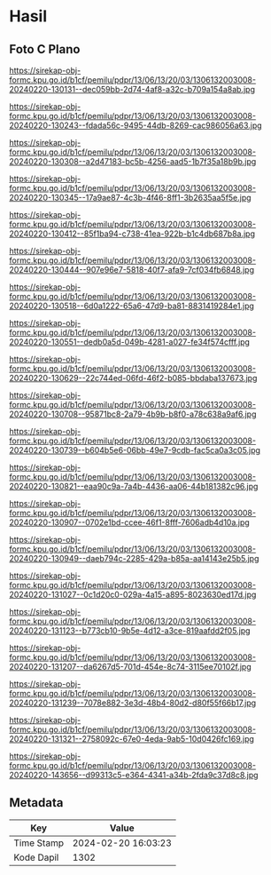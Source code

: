 # Hasil

## Foto C Plano

https://sirekap-obj-formc.kpu.go.id/b1cf/pemilu/pdpr/13/06/13/20/03/1306132003008-20240220-130131--dec059bb-2d74-4af8-a32c-b709a154a8ab.jpg

https://sirekap-obj-formc.kpu.go.id/b1cf/pemilu/pdpr/13/06/13/20/03/1306132003008-20240220-130243--fdada56c-9495-44db-8269-cac986056a63.jpg

https://sirekap-obj-formc.kpu.go.id/b1cf/pemilu/pdpr/13/06/13/20/03/1306132003008-20240220-130308--a2d47183-bc5b-4256-aad5-1b7f35a18b9b.jpg

https://sirekap-obj-formc.kpu.go.id/b1cf/pemilu/pdpr/13/06/13/20/03/1306132003008-20240220-130345--17a9ae87-4c3b-4f46-8ff1-3b2635aa5f5e.jpg

https://sirekap-obj-formc.kpu.go.id/b1cf/pemilu/pdpr/13/06/13/20/03/1306132003008-20240220-130412--85f1ba94-c738-41ea-922b-b1c4db687b8a.jpg

https://sirekap-obj-formc.kpu.go.id/b1cf/pemilu/pdpr/13/06/13/20/03/1306132003008-20240220-130444--907e96e7-5818-40f7-afa9-7cf034fb6848.jpg

https://sirekap-obj-formc.kpu.go.id/b1cf/pemilu/pdpr/13/06/13/20/03/1306132003008-20240220-130518--6d0a1222-65a6-47d9-ba81-8831419284e1.jpg

https://sirekap-obj-formc.kpu.go.id/b1cf/pemilu/pdpr/13/06/13/20/03/1306132003008-20240220-130551--dedb0a5d-049b-4281-a027-fe34f574cfff.jpg

https://sirekap-obj-formc.kpu.go.id/b1cf/pemilu/pdpr/13/06/13/20/03/1306132003008-20240220-130629--22c744ed-06fd-46f2-b085-bbdaba137673.jpg

https://sirekap-obj-formc.kpu.go.id/b1cf/pemilu/pdpr/13/06/13/20/03/1306132003008-20240220-130708--95871bc8-2a79-4b9b-b8f0-a78c638a9af6.jpg

https://sirekap-obj-formc.kpu.go.id/b1cf/pemilu/pdpr/13/06/13/20/03/1306132003008-20240220-130739--b604b5e6-06bb-49e7-9cdb-fac5ca0a3c05.jpg

https://sirekap-obj-formc.kpu.go.id/b1cf/pemilu/pdpr/13/06/13/20/03/1306132003008-20240220-130821--eaa90c9a-7a4b-4436-aa06-44b181382c96.jpg

https://sirekap-obj-formc.kpu.go.id/b1cf/pemilu/pdpr/13/06/13/20/03/1306132003008-20240220-130907--0702e1bd-ccee-46f1-8fff-7606adb4d10a.jpg

https://sirekap-obj-formc.kpu.go.id/b1cf/pemilu/pdpr/13/06/13/20/03/1306132003008-20240220-130949--daeb794c-2285-429a-b85a-aa14143e25b5.jpg

https://sirekap-obj-formc.kpu.go.id/b1cf/pemilu/pdpr/13/06/13/20/03/1306132003008-20240220-131027--0c1d20c0-029a-4a15-a895-8023630ed17d.jpg

https://sirekap-obj-formc.kpu.go.id/b1cf/pemilu/pdpr/13/06/13/20/03/1306132003008-20240220-131123--b773cb10-9b5e-4d12-a3ce-819aafdd2f05.jpg

https://sirekap-obj-formc.kpu.go.id/b1cf/pemilu/pdpr/13/06/13/20/03/1306132003008-20240220-131207--da6267d5-701d-454e-8c74-3115ee70102f.jpg

https://sirekap-obj-formc.kpu.go.id/b1cf/pemilu/pdpr/13/06/13/20/03/1306132003008-20240220-131239--7078e882-3e3d-48b4-80d2-d80f55f66b17.jpg

https://sirekap-obj-formc.kpu.go.id/b1cf/pemilu/pdpr/13/06/13/20/03/1306132003008-20240220-131321--2758092c-67e0-4eda-9ab5-10d0426fc169.jpg

https://sirekap-obj-formc.kpu.go.id/b1cf/pemilu/pdpr/13/06/13/20/03/1306132003008-20240220-143656--d99313c5-e364-4341-a34b-2fda9c37d8c8.jpg


## Metadata

| Key        | Value               |
| ---------- | ------------------- |
| Time Stamp | 2024-02-20 16:03:23 |
| Kode Dapil | 1302                |



